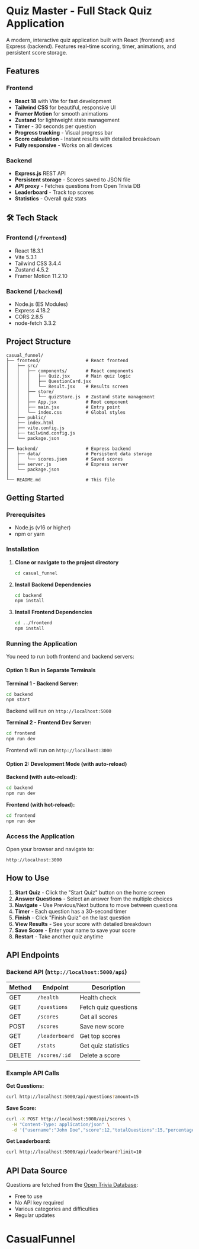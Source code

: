 # Quiz Master - Full Stack Quiz Application

A modern, interactive quiz application built with React (frontend) and Express (backend). Features real-time scoring, timer, animations, and persistent score storage.


## Features

### Frontend
- **React 18** with Vite for fast development
- **Tailwind CSS** for beautiful, responsive UI
- **Framer Motion** for smooth animations
- **Zustand** for lightweight state management
- **Timer** - 30 seconds per question
- **Progress tracking** - Visual progress bar
- **Score calculation** - Instant results with detailed breakdown
- **Fully responsive** - Works on all devices

### Backend
- **Express.js** REST API
- **Persistent storage** - Scores saved to JSON file
- **API proxy** - Fetches questions from Open Trivia DB
- **Leaderboard** - Track top scores
- **Statistics** - Overall quiz stats

## 🛠️ Tech Stack

### Frontend (`/frontend`)
- React 18.3.1
- Vite 5.3.1
- Tailwind CSS 3.4.4
- Zustand 4.5.2
- Framer Motion 11.2.10

### Backend (`/backend`)
- Node.js (ES Modules)
- Express 4.18.2
- CORS 2.8.5
- node-fetch 3.3.2

## Project Structure

```
casual_funnel/
├── frontend/                 # React frontend
│   ├── src/
│   │   ├── components/       # React components
│   │   │   ├── Quiz.jsx      # Main quiz logic
│   │   │   ├── QuestionCard.jsx
│   │   │   └── Result.jsx    # Results screen
│   │   ├── store/
│   │   │   └── quizStore.js  # Zustand state management
│   │   ├── App.jsx           # Root component
│   │   ├── main.jsx          # Entry point
│   │   └── index.css         # Global styles
│   ├── public/
│   ├── index.html
│   ├── vite.config.js
│   ├── tailwind.config.js
│   └── package.json
│
├── backend/                  # Express backend
│   ├── data/                 # Persistent data storage
│   │   └── scores.json       # Saved scores
│   ├── server.js             # Express server
│   └── package.json
│
└── README.md                 # This file
```

## Getting Started

### Prerequisites
- Node.js (v16 or higher)
- npm or yarn

### Installation

1. **Clone or navigate to the project directory**
   ```bash
   cd casual_funnel
   ```

2. **Install Backend Dependencies**
   ```bash
   cd backend
   npm install
   ```

3. **Install Frontend Dependencies**
   ```bash
   cd ../frontend
   npm install
   ```

### Running the Application

You need to run both frontend and backend servers:

#### Option 1: Run in Separate Terminals

**Terminal 1 - Backend Server:**
```bash
cd backend
npm start
```
Backend will run on `http://localhost:5000`

**Terminal 2 - Frontend Dev Server:**
```bash
cd frontend
npm run dev
```
Frontend will run on `http://localhost:3000`

#### Option 2: Development Mode (with auto-reload)

**Backend (with auto-reload):**
```bash
cd backend
npm run dev
```

**Frontend (with hot-reload):**
```bash
cd frontend
npm run dev
```

### Access the Application

Open your browser and navigate to:
```
http://localhost:3000
```

## How to Use

1. **Start Quiz** - Click the "Start Quiz" button on the home screen
2. **Answer Questions** - Select an answer from the multiple choices
3. **Navigate** - Use Previous/Next buttons to move between questions
4. **Timer** - Each question has a 30-second timer
5. **Finish** - Click "Finish Quiz" on the last question
6. **View Results** - See your score with detailed breakdown
7. **Save Score** - Enter your name to save your score
8. **Restart** - Take another quiz anytime

## API Endpoints

### Backend API (`http://localhost:5000/api`)

| Method | Endpoint | Description |
|--------|----------|-------------|
| GET | `/health` | Health check |
| GET | `/questions` | Fetch quiz questions |
| GET | `/scores` | Get all scores |
| POST | `/scores` | Save new score |
| GET | `/leaderboard` | Get top scores |
| GET | `/stats` | Get quiz statistics |
| DELETE | `/scores/:id` | Delete a score |

### Example API Calls

**Get Questions:**
```bash
curl http://localhost:5000/api/questions?amount=15
```

**Save Score:**
```bash
curl -X POST http://localhost:5000/api/scores \
  -H "Content-Type: application/json" \
  -d '{"username":"John Doe","score":12,"totalQuestions":15,"percentage":80}'
```

**Get Leaderboard:**
```bash
curl http://localhost:5000/api/leaderboard?limit=10
```

## API Data Source

Questions are fetched from the [Open Trivia Database](https://opentdb.com/):
- Free to use
- No API key required
- Various categories and difficulties
- Regular updates


# CasualFunnel
